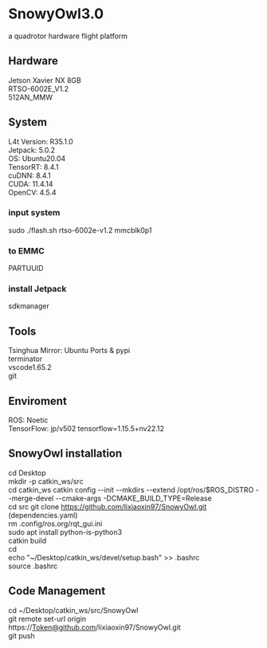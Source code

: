 # SnowyOwl3.0
a quadrotor hardware flight platform  

## Hardware
Jetson Xavier NX 8GB  
RTSO-6002E_V1.2  
512AN_MMW  

## System
L4t Version: R35.1.0  
Jetpack: 5.0.2  
OS: Ubuntu20.04  
TensorRT: 8.4.1  
cuDNN: 8.4.1  
CUDA: 11.4.14  
OpenCV: 4.5.4  
### input system
sudo ./flash.sh rtso-6002e-v1.2 mmcblk0p1  
### to EMMC
PARTUUID  
### install Jetpack
sdkmanager  

## Tools
Tsinghua Mirror: Ubuntu Ports & pypi  
terminator  
vscode1.65.2  
git  

## Enviroment
ROS: Noetic  
TensorFlow: jp/v502 tensorflow=1.15.5+nv22.12  

## SnowyOwl installation
cd Desktop  
mkdir -p catkin_ws/src  
cd catkin_ws
catkin config --init --mkdirs --extend /opt/ros/$ROS_DISTRO --merge-devel --cmake-args -DCMAKE_BUILD_TYPE=Release  
cd src
git clone https://github.com/lixiaoxin97/SnowyOwl.git    
(dependencies.yaml)  
rm .config/ros.org/rqt_gui.ini  
sudo apt install python-is-python3  
catkin build  
cd  
echo "~/Desktop/catkin_ws/devel/setup.bash" >> .bashrc  
source .bashrc  

## Code Management
cd ~/Desktop/catkin_ws/src/SnowyOwl  
git remote set-url origin https://Token@github.com/lixiaoxin97/SnowyOwl.git  
git push  